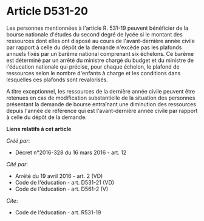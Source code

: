 # Article D531-20

Les personnes mentionnées à l'article R. 531-19 peuvent bénéficier de la bourse nationale d'études du second degré de lycée
si le montant des ressources dont elles ont disposé au cours de l'avant-dernière année civile par rapport à celle du dépôt de
la demande n'excède pas les plafonds annuels fixés par un barème national comprenant six échelons. Ce barème est déterminé
par un arrêté du ministre chargé du budget et du ministre de l'éducation nationale qui précise, pour chaque échelon, le
plafond de ressources selon le nombre d'enfants à charge et les conditions dans lesquelles ces plafonds sont revalorisés. 

A titre exceptionnel, les ressources de la dernière année civile peuvent être retenues en cas de modification substantielle
de la situation des personnes présentant la demande de bourse entraînant une diminution des ressources depuis l'année de
référence qui est l'avant-dernière année civile par rapport à celle du dépôt de la demande.

**Liens relatifs à cet article**

_Créé par_:

  - Décret n°2016-328 du 16 mars 2016 - art. 12

_Cité par_:

  - Arrêté du 19 avril 2016 - art. 2 (VD)
  - Code de l'éducation - art. D531-21 (VD)
  - Code de l'éducation - art. D561-2 (V)

_Cite_:

  - Code de l'éducation - art. R531-19
